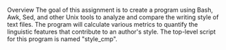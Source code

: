 Overview
The goal of this assignment is to create a program using Bash, Awk, Sed, and other Unix tools to analyze and compare the writing style of text files. The program will calculate various metrics to quantify the linguistic features that contribute to an author's style. The top-level script for this program is named "style_cmp".

